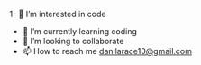 1- 👀 I’m interested in  code
- 🌱 I’m currently learning  coding
- 💞️ I’m looking to collaborate 
- 📫 How to reach me danilarace10@gmail.com

<!---
analniyrozhok/analniyrozhok is a ✨ special ✨ repository because its `README.md` (this file) appears on your GitHub profile.
You can click the Preview link to take a look at your changes.
--->

